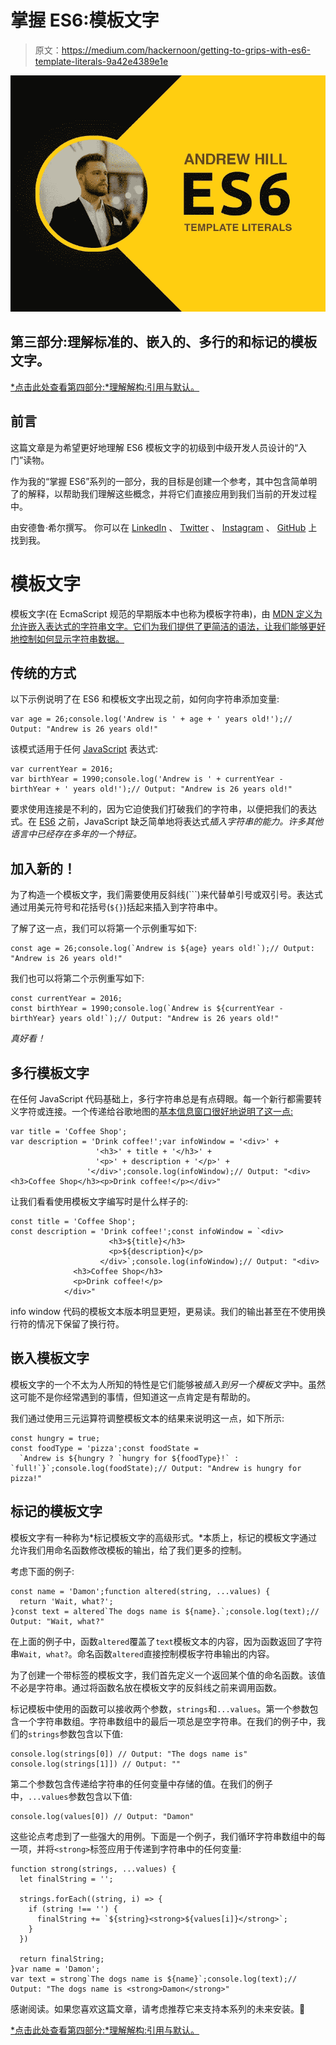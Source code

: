 # 掌握 ES6:模板文字

> 原文：<https://medium.com/hackernoon/getting-to-grips-with-es6-template-literals-9a42e4389e1e>

![](img/428762b9d3039100524fb1d1f21549e5.png)

## 第三部分:理解标准的、嵌入的、多行的和标记的模板文字。

[*点击此处查看第四部分:*理解解构:引用与默认。](/@andrewjrhill/getting-to-grips-with-es6-destructuring-e5b5ddb34990#.3zcf16qq9)

## 前言

这篇文章是为希望更好地理解 ES6 模板文字的初级到中级开发人员设计的“入门”读物。

作为我的“掌握 ES6”系列的一部分，我的目标是创建一个参考，其中包含简单明了的解释，以帮助我们理解这些概念，并将它们直接应用到我们当前的开发过程中。

由安德鲁·希尔撰写。
你可以在 [LinkedIn](http://www.linkedin.com/in/andrewjrhill) 、 [Twitter](https://twitter.com/andrewjrhill) 、 [Instagram](https://www.instagram.com/andrewshills/) 、 [GitHub](https://github.com/Sntax/) 上找到我。

# 模板文字

模板文字(在 EcmaScript 规范的早期版本中也称为模板字符串)，由 [MDN 定义为允许嵌入表达式的字符串文字。它们为我们提供了更简洁的语法，让我们能够更好地控制如何显示字符串数据。](https://developer.mozilla.org/en/docs/Web/JavaScript/Reference/Template_literals)

## 传统的方式

以下示例说明了在 ES6 和模板文字出现之前，如何向字符串添加变量:

```
var age = 26;console.log('Andrew is ' + age + ' years old!');// Output: "Andrew is 26 years old!"
```

该模式适用于任何 [JavaScript](https://hackernoon.com/tagged/javascript) 表达式:

```
var currentYear = 2016;
var birthYear = 1990;console.log('Andrew is ' + currentYear - birthYear + ' years old!');// Output: "Andrew is 26 years old!"
```

要求使用连接是不利的，因为它迫使我们打破我们的字符串，以便把我们的表达式。在 [ES6](https://hackernoon.com/tagged/es6) 之前，JavaScript 缺乏简单地将表达式*插入字符串的能力。许多其他语言中已经存在多年的一个特征。*

## 加入新的！

为了构造一个模板文字，我们需要使用反斜线(```)来代替单引号或双引号。表达式通过用美元符号和花括号(`${}`)括起来插入到字符串中。

了解了这一点，我们可以将第一个示例重写如下:

```
const age = 26;console.log(`Andrew is ${age} years old!`);// Output: "Andrew is 26 years old!"
```

我们也可以将第二个示例重写如下:

```
const currentYear = 2016;
const birthYear = 1990;console.log(`Andrew is ${currentYear - birthYear} years old!`);// Output: "Andrew is 26 years old!"
```

*真好看！*

## 多行模板文字

在任何 JavaScript 代码基础上，多行字符串总是有点碍眼。每一个新行都需要转义字符或连接。一个传递给谷歌地图的[基本信息窗口很好地说明了这一点:](https://developers.google.com/maps/documentation/javascript/infowindows)

```
var title = 'Coffee Shop';
var description = 'Drink coffee!';var infoWindow = '<div>' +
                   '<h3>' + title + '</h3>' +
                   '<p>' + description + '</p>' +
                 '</div>';console.log(infoWindow);// Output: "<div><h3>Coffee Shop</h3><p>Drink coffee!</p></div>"
```

让我们看看使用模板文字编写时是什么样子的:

```
const title = 'Coffee Shop';
const description = 'Drink coffee!';const infoWindow = `<div>
                      <h3>${title}</h3>
                      <p>${description}</p>
                    </div>`;console.log(infoWindow);// Output: "<div>
              <h3>Coffee Shop</h3>
              <p>Drink coffee!</p>
            </div>"
```

info window 代码的模板文本版本明显更短，更易读。我们的输出甚至在不使用换行符的情况下保留了换行符。

## 嵌入模板文字

模板文字的一个不太为人所知的特性是它们能够被*插入到另一个模板文字*中。虽然这可能不是你经常遇到的事情，但知道这一点肯定是有帮助的。

我们通过使用三元运算符调整模板文本的结果来说明这一点，如下所示:

```
const hungry = true;
const foodType = 'pizza';const foodState = 
  `Andrew is ${hungry ? `hungry for ${foodType}!` : `full!`}`;console.log(foodState);// Output: "Andrew is hungry for pizza!"
```

## 标记的模板文字

模板文字有一种称为*标记模板文字的高级形式。*本质上，标记的模板文字通过允许我们用命名函数修改模板的输出，给了我们更多的控制。

考虑下面的例子:

```
const name = 'Damon';function altered(string, ...values) {
  return 'Wait, what?';
}const text = altered`The dogs name is ${name}.`;console.log(text);// Output: "Wait, what?"
```

在上面的例子中，函数`altered`覆盖了`text`模板文本的内容，因为函数返回了字符串`Wait, what?`。命名函数`altered`直接控制模板字符串输出的内容。

为了创建一个带标签的模板文字，我们首先定义一个返回某个值的命名函数。该值不必是字符串。通过将函数名放在模板文字的反斜线之前来调用函数。

标记模板中使用的函数可以接收两个参数，`strings`和`...values`。第一个参数包含一个字符串数组。字符串数组中的最后一项总是空字符串。在我们的例子中，我们的`strings`参数包含以下值:

```
console.log(strings[0]) // Output: "The dogs name is"
console.log(strings[1]]) // Output: ""
```

第二个参数包含传递给字符串的任何变量中存储的值。在我们的例子中，`...values`参数包含以下值:

```
console.log(values[0]) // Output: "Damon"
```

这些论点考虑到了一些强大的用例。下面是一个例子，我们循环字符串数组中的每一项，并将`<strong>`标签应用于传递到字符串中的任何变量:

```
function strong(strings, ...values) {
  let finalString = '';

  strings.forEach((string, i) => {
    if (string !== '') {
      finalString += `${string}<strong>${values[i]}</strong>`;
    }
  })

  return finalString;
}var name = 'Damon';
var text = strong`The dogs name is ${name}`;console.log(text);// Output: "The dogs name is <strong>Damon</strong>"
```

感谢阅读。如果您喜欢这篇文章，请考虑推荐它来支持本系列的未来安装。👏

[*点击此处查看第四部分:*理解解构:引用与默认。](/@andrewjrhill/getting-to-grips-with-es6-destructuring-e5b5ddb34990#.3zcf16qq9)